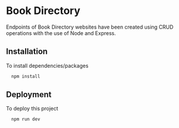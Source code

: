 
# Book Directory

Endpoints of Book Directory websites have been created using CRUD operations with the use of Node and Express.


## Installation

To install dependencies/packages 

```bash
  npm install
``` 

## Deployment

To deploy this project

```bash
  npm run dev
```
